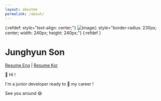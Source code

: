 ```yaml
---
layout: aboutme
permalink: /about/
---
```

{:refdef: style="text-align: center;"}
![image](https://avatars3.githubusercontent.com/u/52622949?s=460&u=c44028732ef6df70300cae4bdd94bdaae4ef25b5&v=4){: style="border-radius: 230px; center; width: 240px; height: 240px;"}
{:refdef }

# Junghyun Son

[Resume Eng](https://drive.google.com/file/d/17cc3m66kqiFHqxQPk_8vHqgpC4-iyH1m/view?usp=sharing) 
| [Resume Kor](https://drive.google.com/file/d/13UavMT-79DV6muMkXyrWYoMUPvX8ev_7/view?usp=sharing)

👋 Hi ! 

I'm a junior developer ready to 🚀 my career !

See you around 😄

